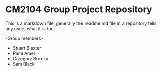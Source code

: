# CM2104 Group Project Repository
This is a markdown file, generally the readme.md file in a repository tells any users what it is for. 

-Group members-
- Stuart Blaxter
- Rami Amer
- Grzegorz Bronka
- Sam Black 
